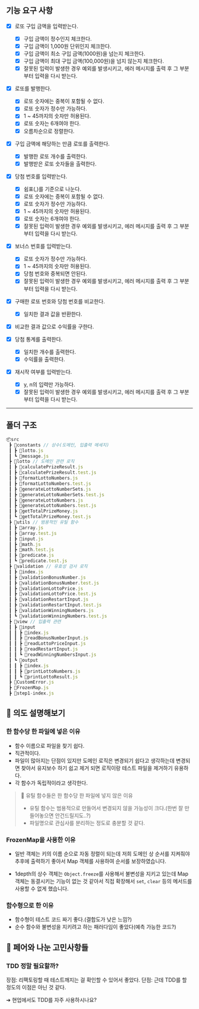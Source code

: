 ## 기능 요구 사항

- [x] 로또 구입 금액을 입력받는다.

  - [x] 구입 금액이 정수인지 체크한다.
  - [x] 구입 금액이 1,000원 단위인지 체크한다.
  - [x] 구입 금액이 최소 구입 금액(1000원)을 넘는지 체크한다.
  - [x] 구입 금액이 최대 구입 금액(100,000원)을 넘지 않는지 체크한다.
  - [x] 잘못된 입력이 발생한 경우 예외를 발생시키고, 에러 메시지를 출력 후 그 부분부터 입력을 다시 받는다.

- [x] 로또를 발행한다.

  - [x] 로또 숫자에는 중복이 포함될 수 없다.
  - [x] 로또 숫자가 정수만 가능하다.
  - [x] 1 ~ 45까지의 숫자만 허용된다.
  - [x] 로또 숫자는 6개여야 한다.
  - [x] 오름차순으로 정렬한다.

- [x] 구입 금액에 해당하는 만큼 로또를 출력한다.

  - [x] 발행한 로또 개수를 출력한다.
  - [x] 발행받은 로또 숫자들을 출력한다.

- [x] 당첨 번호를 입력받는다.

  - [x] 쉼표(,)를 기준으로 나눈다.
  - [x] 로또 숫자에는 중복이 포함될 수 없다.
  - [x] 로또 숫자가 정수만 가능하다.
  - [x] 1 ~ 45까지의 숫자만 허용된다.
  - [x] 로또 숫자는 6개여야 한다.
  - [x] 잘못된 입력이 발생한 경우 예외를 발생시키고, 에러 메시지를 출력 후 그 부분부터 입력을 다시 받는다.

- [x] 보너스 번호를 입력받는다.

  - [x] 로또 숫자가 정수만 가능하다.
  - [x] 1 ~ 45까지의 숫자만 허용된다.
  - [x] 당첨 번호와 중복되면 안된다.
  - [x] 잘못된 입력이 발생한 경우 예외를 발생시키고, 에러 메시지를 출력 후 그 부분부터 입력을 다시 받는다.

- [x] 구매한 로또 번호와 당첨 번호를 비교한다.

  - [x] 일치한 결과 값을 반환한다.

- [x] 비교한 결과 값으로 수익률을 구한다.

- [x] 당첨 통계를 출력한다.

  - [x] 일치한 개수를 출력한다.
  - [x] 수익률을 출력한다.

- [x] 재시작 여부를 입력받는다.
  - [x] y, n의 입력만 가능하다.
  - [x] 잘못된 입력이 발생한 경우 예외를 발생시키고, 에러 메시지를 출력 후 그 부분부터 입력을 다시 받는다.

---

## 폴더 구조

```js
📦src
 ┣ 📂constants // 상수(도메인, 입출력 메세지)
 ┃ ┣ 📜lotto.js
 ┃ ┗ 📜message.js
 ┣ 📂lotto // 도메인 관련 로직
 ┃ ┣ 📜calculatePrizeResult.js
 ┃ ┣ 📜calculatePrizeResult.test.js
 ┃ ┣ 📜formatLottoNumbers.js
 ┃ ┣ 📜formatLottoNumbers.test.js
 ┃ ┣ 📜generateLottoNumberSets.js
 ┃ ┣ 📜generateLottoNumberSets.test.js
 ┃ ┣ 📜generateLottoNumbers.js
 ┃ ┣ 📜generateLottoNumbers.test.js
 ┃ ┣ 📜getTotalPrizeMoney.js
 ┃ ┗ 📜getTotalPrizeMoney.test.js
 ┣ 📂utils // 범용적인 유틸 함수
 ┃ ┣ 📜array.js
 ┃ ┣ 📜array.test.js
 ┃ ┣ 📜input.js
 ┃ ┣ 📜math.js
 ┃ ┣ 📜math.test.js
 ┃ ┣ 📜predicate.js
 ┃ ┗ 📜predicate.test.js
 ┣ 📂validation // 유효성 검사 로직
 ┃ ┣ 📜index.js
 ┃ ┣ 📜validationBonusNumber.js
 ┃ ┣ 📜validationBonusNumber.test.js
 ┃ ┣ 📜validationLottoPrice.js
 ┃ ┣ 📜validationLottoPrice.test.js
 ┃ ┣ 📜validationRestartInput.js
 ┃ ┣ 📜validationRestartInput.test.js
 ┃ ┣ 📜validationWinningNumbers.js
 ┃ ┗ 📜validationWinningNumbers.test.js
 ┣ 📂view // 입출력 관련
 ┃ ┣ 📂input
 ┃ ┃ ┣ 📜index.js
 ┃ ┃ ┣ 📜readBonusNumberInput.js
 ┃ ┃ ┣ 📜readLottoPriceInput.js
 ┃ ┃ ┣ 📜readRestartInput.js
 ┃ ┃ ┗ 📜readWinningNumbersInput.js
 ┃ ┗ 📂output
 ┃ ┃ ┣ 📜index.js
 ┃ ┃ ┣ 📜printLottoNumbers.js
 ┃ ┃ ┗ 📜printLottoResult.js
 ┣ 📜CustomError.js
 ┣ 📜FrozenMap.js
 ┣ 📜step1-index.js
```

## 💬 의도 설명해보기

### 한 함수당 한 파일에 넣은 이유

- 함수 이름으로 파일을 찾기 쉽다.
- 직관적이다.
- 파일이 많아지는 단점이 있지만 도메인 로직은 변경되기 쉽다고 생각하는데 변경되면 찾아서 유지보수 하기 쉽고 제거 되면 로직이랑 테스트 파일을 제거하기 유용하다.
- 각 함수가 독립적이라고 생각한다.

> 🤔 유틸 함수들은 한 함수당 한 파일에 넣지 않은 이유
>
> - 유틸 함수는 범용적으로 만들어서 변경되지 않을 가능성이 크다.(한번 잘 만들어놓으면 안건드릴지도..?)
> - 파일명으로 관심사를 분리하는 정도로 충분할 것 같다.

### FrozenMap을 사용한 이유

- 일반 객체는 키의 이름 순으로 자동 정렬이 되는데 저희 도메인 상 순서를 지켜줘야 추후에 출력하기 좋아서 Map 객체를 사용하여 순서를 보장하였습니다.

- 1depth의 상수 객체는 `Object.freeze`를 사용해서 불변성을 지키고 있는데 Map 객체는 동결시키는 기능이 없는 것 같아서 직접 확장해서 `set`, `clear` 등의 메서드를 사용할 수 없게 했습니다.

### 함수형으로 한 이유

- 함수형이 테스트 코드 짜기 좋다.(결합도가 낮은 느낌?)
- 순수 함수와 불변성을 지키려고 하는 패러다임이 좋았다(예측 가능한 코드?)

## 🤔 페어와 나눈 고민사항들

### TDD 정말 필요할까?

장점: 리팩토링할 때 테스트깨지는 걸 확인할 수 있어서 좋았다.
단점: 근데 TDD를 할 정도의 이점은 아닌 것 같다.

➔ 현업에서도 TDD를 자주 사용하시나요?
